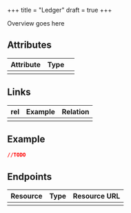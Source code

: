 +++
title = "Ledger"
draft = true
+++

Overview goes here

## Attributes
| Attribute | Type |     |
| --------- | ---- | --- |
|           |      |     |

## Links

| rel | Example | Relation |
| --- | ------- | -------- |
|     |         |          |

## Example

```json
//TODO
```

## Endpoints

| Resource | Type | Resource URL |
| -------- | ---- | ------------ |
|          |      |              |
